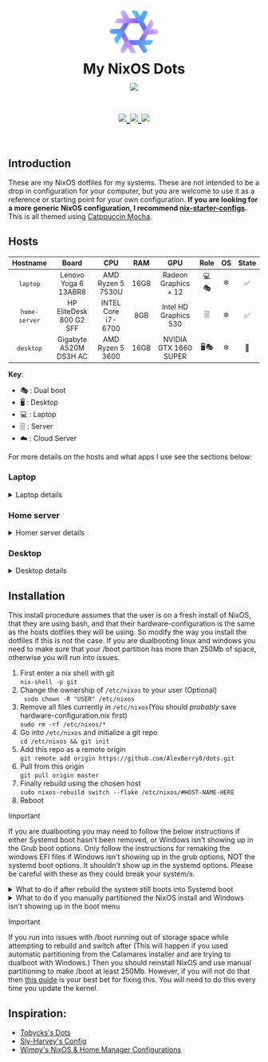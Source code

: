 <h1 align="center">
   <img src="media/github-repo/nixos-logo.png" width="100px" /> 
   <br>
      My NixOS Dots
   <br>
      <img src="https://raw.githubusercontent.com/catppuccin/catppuccin/main/assets/palette/macchiato.png" width="600px" /> <br>
   <div align="center">

   <div align="center">
      <p></p>
      <div align="center">
         <a href="https://github.com/AlexBerry0/dots/">
            <img src="https://img.shields.io/github/repo-size/AlexBerry0/dots?color=C6A0F6&labelColor=303446&style=for-the-badge&logo=github&logoColor=C6A0F6">
         </a>
         <a = href="https://nixos.org">
            <img src="https://img.shields.io/badge/NixOS-Unstable-blue?style=for-the-badge&logo=NixOS&logoColor=white&label=NixOS&labelColor=303446&color=91D7E3">
         </a>
         <a href="https://github.com/AlexBerry0/dots/blob/master/LICENSE">
            <img src="https://img.shields.io/static/v1.svg?style=for-the-badge&label=License&message=MIT&colorA=313244&colorB=F5A97F&logo=unlicense&logoColor=F5A97F&"/>
         </a>
      </div>
      <br>
   </div>
</h1>

## Introduction  
These are my NixOS dotfiles for my systems. These are not intended to be a drop in configuration for your computer, but you are welcome to use it as a reference or starting point for your own configuration.
**If you are looking for a more generic NixOS configuration, I recommend [nix-starter-configs](https://github.com/Misterio77/nix-starter-configs).**   
This is all themed using [Catppuccin Mocha](https://catppuccin.com/palette).



## Hosts

|   Hostname  |            Board            |               CPU              |  RAM  |          GPU                | Role | OS  | State |
| :---------: | :-------------------------: | :----------------------------: | :---: | :-------------------------: | :--: | :-: | :---: |
| `laptop`    | Lenovo Yoga 6 13ABR8        | AMD Ryzen 5 7530U              | 16GB  | Radeon Graphics × 12        | 💻️🎭️ | ❄️   | ✅    |
| `home-server`| HP EliteDesk 800 G2 SFF    | INTEL Core i7-6700             | 8GB   | Intel HD Graphics 530       | 🗄️   | ❄️   | ✅    |
| `desktop`   | Gigabyte A520M DS3H AC      | AMD Ryzen 5 3600               | 16GB  | NVIDIA GTX 1660 SUPER       | 🖥️🎭️ | ❄️   | 🚧    |

**Key**:

- 🎭️ : Dual boot
- 🖥️ : Desktop
- 💻️ : Laptop
- 🗄️ : Server
- ☁️ :  Cloud Server

For more details on the hosts and what apps I use see the sections below:

### Laptop
<details>
<summary>Laptop details</summary>
<h4>Intro</h4>
My laptop is dual booting Windows (for school assessments), & NixOS (for everything else), It's a Lenovo Yoga 6 as described above. It has 512GB of storage split evenly (around about) between the two operating systems.  
It has two desktop environments/WMs, Gnome & Hyprland, I am in the process of switching to Hyprland from Gnome as managing dconf settings using home-manager is terrible. However this is taking a while and is a low priority so it won't happen anytime soon. Below listed are the apps I use.
<h4>Common</h4>

| Type           | Program      |
| :------------- | :----------: |
| Desktop Manager| [SDDM](https://github.com/sddm/sddm) |
| Text editor    | [VSCode](https://code.visualstudio.com/), with declaratively defined extensions |
| Shell          | [Fish](https://fishshell.com/) |
| Shell Prompt   | [Starship](https://starship.rs/) |
| Terminal       | [Kitty](https://github.com/kovidgoyal/kitty) |
| Bootloader     | [Grub](https://www.gnu.org/software/grub/) |
| File Manager   | [Nautilus](https://apps.gnome.org/Nautilus/) |
| GTK Theme      | [My modded Catppuccin Mocha theme](https://github.com/AlexBerry0/Modded-Catppuccin-Mocha-GTK-theme) |
| GTK Icon Theme | [Reversal Purple Dark](https://github.com/yeyushengfan258/Reversal-icon-theme) |
| Terminal Font  | [Hack](https://github.com/source-foundry/Hack) |

<h5>Other notable apps</h5>

| Type           | Program      |
| :------------- | :----------: |
| Messaging      | [Beeper](https://www.beeper.com/) |
| Music          | [Spotify](https://spotify.com) with [Spicetify](https://github.com/the-argus/spicetify-nix) |
| VPN            | [Mullvad](https://mullvad.net/en) |
| OOP development| [IntelliJ Idea](https://www.jetbrains.com/) |
| Media Player   | [Celluloid](https://celluloid-player.github.io/) |




<h4>Gnome</h4>

Obviously using [Gnome](https://www.gnome.org/) as the DE.

<h5>Extensions</h5>

| Name           |
| :------------: |
| user-themes |
| quick-settings-tweaker |
| autohide-battery |
| bluetooth-quick-connect |
| blur-my-shell |
| burn-my-windows |
| compiz-windows-effect |
| coverflow-alt-tab |
| just-perfection |
| logo-menu |
| media-controls |
| no-titlebar-when-maximized |
| notification-banner-reloaded |
| order-gnome-shell-extensions |
| pip-on-top |
| tiling-assistant |
| transparent-window-moving |
| dash-to-dock |
| unite |


<h5>Pictures/Videos</h5>

![Gnome-config](media/github-repo/gnome-screenshot.png)


<h4>Hyprland 🚧</h4>
</details>


### Home server
<details>
<summary>Homer server details</summary>
<h4>Intro</h4>
My home-server is a HP EliteDesk 800 G2 SFF as said above, it's a converted desktop that I got from school, it has 125GBs of storage on the main drive but mounts an external HDD to hold media. The modules running on it can roughly be split into two sections:


<h4>Media</h4>

On the server is an automatic media setup using [Nixarr](https://github.com/rasmus-kirk/nixarr).


<h4>Other Modules</h4>

These other modules are run using [declarative docker containers](https://nixos.wiki/wiki/NixOS_Containers#Declarative_docker_containers).

| Type           | Program      |
| :------------- | :----------: |
| DNS            | [Adguard Home](https://adguard.com/en/adguard-home/overview.html) |
| Dashboard      | [Homarr](https://homarr.dev/) |
| Minecraft Server| [Minecraft server Docker container](https://hub.docker.com/r/itzg/minecraft-server) |

<h5>Pictures/Videos</h5>

![Home-Server-Dashboard](media/github-repo/homarr-screenshot.png)

</details>

### Desktop  
<details>
<summary>Desktop details </summary>
<h4>Intro</h4>
My Desktop is used mostly for gaming and its config is very smiler to my laptop. It's dualbooting windows, as VR games don't work well enough with linux Nvidia drivers, It's running Gnome as the DE and has mostly the same apps and general configurations.

<h4>Things that are the same as my laptop configuration</h4>


| Type           | Program      |
| :------------- | :----------: |
| Desktop Manager| [SDDM](https://github.com/sddm/sddm) |
| Desktop Environment| [Gnome](https://www.gnome.org/) |
| Text editor    | [VSCode](https://code.visualstudio.com/), with declaratively defined extensions |
| Shell          | [Fish](https://fishshell.com/) |
| Shell Prompt   | [Starship](https://starship.rs/) |
| Terminal       | [Kitty](https://github.com/kovidgoyal/kitty) |
| Bootloader     | [Grub](https://www.gnu.org/software/grub/) |
| File Manager   | [Nautilus](https://apps.gnome.org/Nautilus/) |
| GTK Theme      | [My modded Catppuccin Mocha theme](https://github.com/AlexBerry0/Modded-Catppuccin-Mocha-GTK-theme) |
| GTK Icon Theme | [Reversal Purple Dark](https://github.com/yeyushengfan258/Reversal-icon-theme) |
| Terminal Font  | [Hack](https://github.com/source-foundry/Hack) |
| Messaging      | [Beeper](https://www.beeper.com/) |
| Music          | [Spotify](https://spotify.com) with [Spicetify](https://github.com/the-argus/spicetify-nix) |
| VPN            | [Mullvad](https://mullvad.net/en) |
| OOP development| [IntelliJ Idea](https://www.jetbrains.com/) |
| Media Player   | [Celluloid](https://celluloid-player.github.io/) |

The gnome extensions are also the same:


| Name           |
| :------------: |
| user-themes |
| quick-settings-tweaker |
| autohide-battery |
| bluetooth-quick-connect |
| blur-my-shell |
| burn-my-windows |
| compiz-windows-effect |
| coverflow-alt-tab |
| just-perfection |
| logo-menu |
| media-controls |
| no-titlebar-when-maximized |
| notification-banner-reloaded |
| order-gnome-shell-extensions |
| pip-on-top |
| tiling-assistant |
| transparent-window-moving |
| dash-to-dock |
| unite |

<h4>Things that are different from my laptop configuration</h4>

<h5>Gaming</h5>

Here are a list of apps & services I am using for gaming:


| Name           |
| :------------- |
| [Steam](https://store.steampowered.com/about/)|
| [OBS-studio](https://obsproject.com/)|
| [Prism-launcher](https://prismlauncher.org/)|
| [Minecraft](https://www.minecraft.net/en-us)|
| [Lutris](https://lutris.net/)|
| [Cartridges](https://github.com/kra-mo/cartridges)|
| [steam-run](https://store.steampowered.com/about/)|


 I am also using the proprietary Nvidia drivers.

</details>


## Installation

This install procedure assumes that the user is on a fresh install of NixOS, that they are using bash, and that their hardware-configuration is the same as the hosts dotfiles they will be using. So modify the way you install the dotfiles if this is not the case. If you are dualbooting linux and windows you need to make sure that your /boot partition has more than 250Mb of space, otherwise you will run into issues.


1. First enter a nix shell with git  
```nix-shell -p git```
2. Change the ownership of ```/etc/nixos``` to your user (Optional)  
``` sudo chown -R "USER" /etc/nixos```
3. Remove all files currently in ```/etc/nixos```(You should *probably* save hardware-configuration.nix first)  
```sudo rm -rf /etc/nixos/*```
4. Go into ```/etc/nixos``` and initialize a git repo  
```cd /etc/nixos && git init```
5. Add this repo as a remote origin  
```git remote add origin https://github.com/AlexBerry0/dots.git```
6. Pull from this origin  
```git pull origin master```
7. Finally rebuild using the chosen host  
```sudo nixos-rebuild switch --flake /etc/nixos/#HOST-NAME-HERE```  
8. Reboot

> [!IMPORTANT]  
>  If you are dualbooting you may need to follow the below instructions if either Systemd boot hasn't been removed, or Windows isn't showing up in the Grub boot options. Only follow the instructions for remaking the windows EFI files if Windows isn't showing up in the grub options, NOT the systemd boot options. It shouldn't show up in the systemd options. Please be careful with these as they could break your system/s.


<details>
<summary>What to do if after rebuild the system still boots into Systemd boot</summary>
<ol>
  <li>Remove systemd boot, by running <code>sudo bootctl remove</code> ideally this should be done automatically when systemd-boot is turned off, but 🤷.</li>
  <li>Optionally run <code>sudo rm -rf /boot/loader</code> to remove some unneeded files</li>
  <li>reboot</li>
</ol>
</details>

<details>
<summary>What to do if you manually partitioned the NixOS install and Windows isn't showing up in the boot menu</summary>
<ol>
  <li>Boot into a windows install USB</li>
  <li>Press <kbd>Shift</kbd> + <kbd>F10</kbd> to open a DOS menu</li>
  <li>Run <code>diskpart</code></li>
  <li>Run <code>select Disk=0</code></li>
  <li>Run <code>list partition</code></li>
  <li>Look for the partition that matches the size and type of the /boot partition.</li>
  <li>Run <code>select partition (num partition of `/boot`)</code></li>
  <li>Assign it a letter by running <code>assign letter=""</code>, the letter can be any unused disk letter, I used "Y"</li>
  <li>Exit diskpart</li>
  <li>Now run <code>bcdboot C:/Windows /s "":</code></li>
  <li>Enter <code>diskpart</code> again</li>
  <li>Run <code>list volume</code></li>
  <li>Identify the volume corresponding to the `/boot` partition</li>
  <li>Run <code>select volume (num partition of `/boot`)</code></li>
  <li>Run <code>remove letter=""</code></li>
  <li>reboot</li>
</ol>
</details>

> [!IMPORTANT]  
> If you run into issues with /boot running out of storage space while attempting to rebuild and switch after (This will happen if you used automatic partitioning from the Calamares installer and are trying to dualboot with Windows.) Then you should reinstall NixOS and use manual partitioning to make /boot at least 250Mb. However, if you will not do that then [this guide](https://github.com/NixOS/nixpkgs/issues/23926#issuecomment-940438117) is your best bet for fixing this. You will need to do this every time you update the kernel.  


## Inspiration:

 - [Tobycks's Dots](https://github.com/tobyck/dotfiles)
 - [Sly-Harvey's Config](https://github.com/Sly-Harvey/NixOS)
 - [Wimpy's NixOS & Home Manager Configurations](https://github.com/wimpysworld/nix-config)
